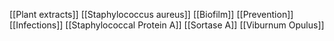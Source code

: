 [[Plant extracts]]
[[Staphylococcus aureus]]
[[Biofilm]]
[[Prevention]]
[[Infections]]
[[Staphylococcal Protein A]]
[[Sortase A]]
[[Viburnum Opulus]]
